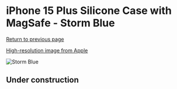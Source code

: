 # iPhone 15 Plus Silicone Case with MagSafe - Storm Blue

[Return to previous page](/iphone_15)

[High-resolution image from Apple](https://store.storeimages.cdn-apple.com/8756/as-images.apple.com/is/MT123?wid=4500&hei=4500&fmt=png)

<div style="width: 500px"><img src="/everyphone/MT123.png" alt="Storm Blue"></div>

## Under construction
